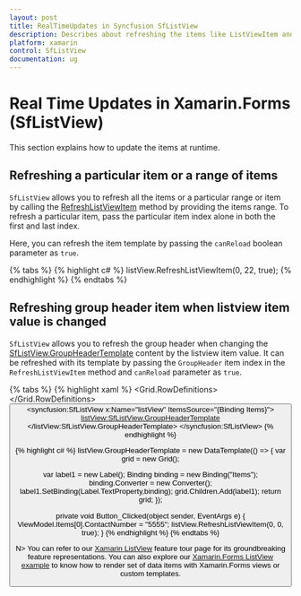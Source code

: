 ```yaml
---
layout: post
title: RealTimeUpdates in Syncfusion SfListView
description: Describes about refreshing the items like ListViewItem and GroupHeader at run time in Xamarin.Forms SfListView.
platform: xamarin
control: SfListView
documentation: ug
---
```


# Real Time Updates in Xamarin.Forms (SfListView)

This section explains how to update the items at runtime.

## Refreshing a particular item or a range of items

`SfListView` allows you to refresh all the items or a particular range or item by calling the [RefreshListViewItem](https://help.syncfusion.com/cr/xamarin/Syncfusion.ListView.XForms.SfListView.html#Syncfusion_ListView_XForms_SfListView_RefreshListViewItem_System_Int32_System_Int32_System_Boolean_) method by providing the items range. To refresh a particular item, pass the particular item index alone in both the first and last index.

Here, you can refresh the item template by passing the `canReload` boolean parameter as `true`.

{% tabs %}
{% highlight c# %}
listView.RefreshListViewItem(0, 22, true);
{% endhighlight %}
{% endtabs %}

## Refreshing group header item when listview item value is changed

`SfListView` allows you to refresh the group header when changing the [SfListView.GroupHeaderTemplate](https://help.syncfusion.com/cr/xamarin/Syncfusion.ListView.XForms.SfListView.html#Syncfusion_ListView_XForms_SfListView_GroupHeaderTemplate) content by the listview item value. It can be refreshed with its template by passing the `GroupHeader` item index in the `RefreshListViewItem` method and `canReload` parameter as `true`.

{% tabs %}
{% highlight xaml %}
<ContentPage xmlns:syncfusion="clr-namespace:Syncfusion.ListView.XForms;assembly=Syncfusion.SfListView.XForms">
<Grid>
    <Grid.RowDefinitions>
    <RowDefinition Height="50"/>
    <RowDefinition Height="*"/>
    </Grid.RowDefinitions>
    <Button Text="Modify ContactNumber" Clicked="Button_Clicked" />
    <syncfusion:SfListView x:Name="listView" ItemsSource="{Binding Items}">
    <listView:SfListView.GroupHeaderTemplate>
        <DataTemplate>
            <Grid BackgroundColor="#E4E4E4">
                <StackLayout Orientation="Horizontal" HorizontalOptions="Start"
                                VerticalOptions="Center" Padding="10,0,0,0">
                    <Label Text="{Binding Items, Converter={StaticResource Converter},Mode=TwoWay}" />
                </StackLayout>
            </Grid>
        </DataTemplate>
    </listView:SfListView.GroupHeaderTemplate>
  </syncfusion:SfListView>
</Grid>
</ContentPage>
{% endhighlight %}

{% highlight c# %}
listView.GroupHeaderTemplate = new DataTemplate(() =>
{
   var grid = new Grid();

   var label1 = new Label();
   Binding binding = new Binding("Items");
   binding.Converter = new Converter();
   label1.SetBinding(Label.TextProperty,binding);
   grid.Children.Add(label1);
   return grid;
 });

private void Button_Clicked(object sender, EventArgs e)
{
     ViewModel.Items[0].ContactNumber = "5555";
     listView.RefreshListViewItem(0, 0, true);
}
{% endhighlight %}
{% endtabs %}

N> You can refer to our [Xamarin ListView](https://www.syncfusion.com/xamarin-ui-controls/xamarin-listview) feature tour page for its groundbreaking feature representations. You can also explore our [Xamarin.Forms ListView example](https://github.com/SyncfusionExamples/ListView-GettingStarted-in-Xamarin-Forms) to know how to render set of data items with Xamarin.Forms views or custom templates.